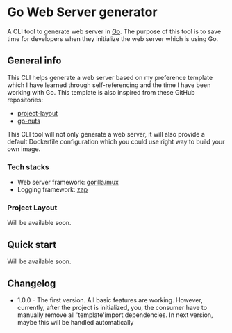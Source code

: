 # Go Web Server generator
A CLI tool to generate web server in [Go](https://go.dev/). The purpose of this tool is to save time for developers when they initialize the web server which is using Go. 

## General info
This CLI helps generate a web server based on my preference template which I have learned through self-referencing and the time I have been working with Go. This template is also inspired from these GitHub repositories: 
- [project-layout](https://github.com/golang-standards/project-layout)
- [go-nuts](https://github.com/francisco3ferraz/go-nuts)

This CLI tool will not only generate a web server, it will also provide a default Dockerfile configuration which you could use right way to build your own image. 


### Tech stacks 
- Web server framework: [gorilla/mux](https://github.com/gorilla/mux)
- Logging framework: [zap](https://github.com/uber-go/zap)


### Project Layout
Will be available soon. 


## Quick start 
Will be available soon. 


## Changelog
- 1.0.0 - The first version. All basic features are working. However, currently, after the project is initialized, you, the consumer have to manually remove all 'template'import dependencies. In next version, maybe this will be handled automatically
